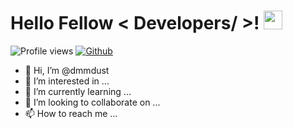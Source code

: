 <h1> Hello Fellow < Developers/ >! <img src = "assets/wave.gif" width = 30px> </h1>
<p align='center'>
</p>

![Profile views](https://visitor-badge.glitch.me/badge?page_id=dmmdust.dmmdust)
[![Github](https://img.shields.io/github/followers/dmmdust?label=Follow&style=social)](https://github.com/dmmdust)

- 👋 Hi, I’m @dmmdust
- 👀 I’m interested in ...
- 🌱 I’m currently learning ...
- 💞️ I’m looking to collaborate on ...
- 📫 How to reach me ...

<!---
dmmdust/dmmdust is a ✨ special ✨ repository because its `README.md` (this file) appears on your GitHub profile.
You can click the Preview link to take a look at your changes.
--->
